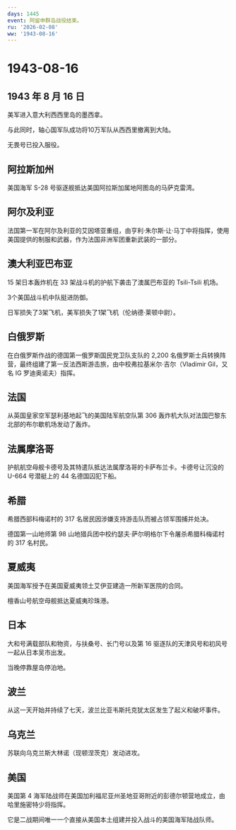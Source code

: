 ```yaml
---
days: 1445
event: 阿留申群岛战役结束。
ru: '2026-02-08'
ww: '1943-08-16'
---
```


# 1943-08-16

## 1943 年 8 月 16 日

美军进入意大利西西里岛的墨西拿。

与此同时，轴心国军队成功将10万军队从西西里撤离到大陆。

无畏号已投入服役。

## 阿拉斯加州

美国海军 S-28 号驱逐舰抵达美国阿拉斯加属地阿图岛的马萨克雷湾。

## 阿尔及利亚

法国第一军在阿尔及利亚的艾因塔亚重组，由亨利·朱尔斯·让·马丁中将指挥，使用美国提供的制服和武器，作为法国非洲军团重新武装的一部分。

## 澳大利亚巴布亚

15 架日本轰炸机在 33 架战斗机的护航下袭击了澳属巴布亚的 Tsili-Tsili
机场。

3个美国战斗机中队挺进防御。

日军损失了3架飞机，美军损失了1架飞机（伦纳德·莱顿中尉）。

## 白俄罗斯

在白俄罗斯作战的德国第一俄罗斯国民党卫队支队的 2,200
名俄罗斯士兵转换阵营，最终组建了第一反法西斯游击旅，由中校弗拉基米尔·吉尔（Vladimir
Gil，又名 IG 罗迪奥诺夫）指挥。

## 法国

从英国皇家空军瑟利基地起飞的美国陆军航空队第 306
轰炸机大队对法国巴黎东北部的布尔歇机场发动了轰炸。

## 法属摩洛哥

护航航空母舰卡德号及其特遣队抵达法属摩洛哥的卡萨布兰卡。卡德号让沉没的
U-664 号潜艇上的 44 名德国囚犯下船。

## 希腊

希腊西部科梅诺村的 317 名居民因涉嫌支持游击队而被占领军围捕并处决。

德国第一山地师第 98
山地猎兵团中校约瑟夫·萨尔明格尔下令屠杀希腊科梅诺村的 317 名村民。

## 夏威夷

美国海军授予在美国夏威夷领土艾伊亚建造一所新军医院的合同。

檀香山号航空母舰抵达夏威夷珍珠港。

## 日本

大和号满载部队和物资，与扶桑号、长门号以及第 16
驱逐队的天津风号和初风号一起从日本吴市出发。

当晚停靠屋岛停泊地。

## 波兰

从这一天开始并持续了七天，波兰比亚韦斯托克犹太区发生了起义和破坏事件。

## 乌克兰

苏联向乌克兰斯大林诺（现顿涅茨克）发动进攻。

## 美国

美国第 4
海军陆战师在美国加利福尼亚州圣地亚哥附近的彭德尔顿营地成立，由哈里施密特少将指挥。

它是二战期间唯一一个直接从美国本土组建并投入战斗的美国海军陆战队师。
